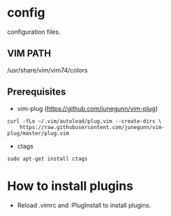 # config
configuration files.


## VIM PATH
/usr/share/vim/vim74/colors


## Prerequisites
+ vim-plug
(https://github.com/junegunn/vim-plug)
~~~
curl -fLo ~/.vim/autoload/plug.vim --create-dirs \
    https://raw.githubusercontent.com/junegunn/vim-plug/master/plug.vim
~~~

+ ctags
~~~
sudo apt-get install ctags
~~~


# How to install plugins
+ Reload .vimrc and :PlugInstall to install plugins.

